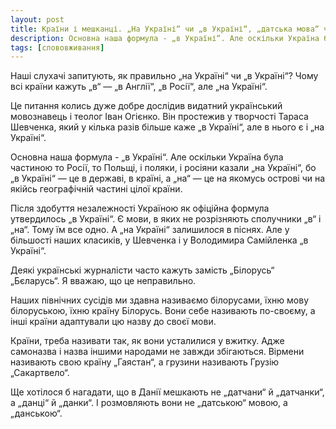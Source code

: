 ```yaml
---
layout: post
title: Країни і мешканці. „На Україні“ чи „в Україні“, „датська мова“ чи „данська“?
description: Основна наша формула - „в Україні“. Але оскільки Україна була частиною то Росії, то Польщі, і поляки, і росіяни казали „на Україні“, бо „в Україні“ — це в державі, в країні, а „на“ — це на якомусь острові чи на якійсь географічній частині цілої країни.
tags: [слововживання]
---
```


Наші слухачі запитують, як правильно „на Україні“ чи „в Україні“? Чому всі країни кажуть „в“ — „в Англії“, „в Росії“, але „на Україні“.

Це питання колись дуже добре дослідив видатний український мовознавець і теолог Іван Огієнко. Він простежив у творчості Тараса Шевченка, який у кілька разів більше каже „в Україні“, але в нього є і „на Україні“.

Основна наша формула - „в Україні“. Але оскільки Україна була частиною то Росії, то Польщі, і поляки, і росіяни казали „на Україні“, бо „в Україні“ — це в державі, в країні, а „на“ — це на якомусь острові чи на якійсь географічній частині цілої країни.

Після здобуття незалежності Україною як офіційна формула утвердилось „в Україні“. Є мови, в яких не розрізняють сполучники „в“ і „на“. Тому їм все одно. А „на Україні“ залишилося в піснях. Але у більшості наших класиків, у Шевченка і у Володимира Cамійленка „в Україні“.

Деякі українські журналісти часто кажуть замість „Білорусь“ „Бєларусь“. Я вважаю, що це неправильно.

Наших північних сусідів ми здавна називаємо білорусами, їхню мову білоруською, їхню країну Білорусь. Вони себе називають по-своєму, а інші країни адаптували цю назву до своєї мови.

Країни, треба називати так, як вони усталилися у вжитку. Адже самоназва і назва іншими народами не завжди збігаються. Вірмени називають свою країну „Гаястан“, а грузини називають Грузію „Сакартвело“.

Ще хотілося б нагадати, що в Данії мешкають не „датчани“ й „датчанки“, а „данці“ й „данки“. І розмовляють вони не „датською“ мовою, а „данською“.
